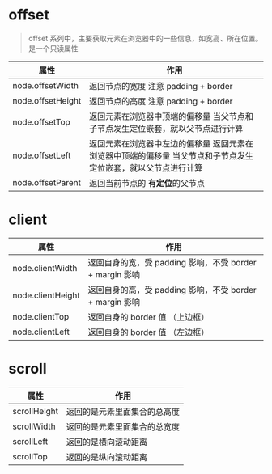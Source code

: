# offset

> offset 系列中，主要获取元素在浏览器中的一些信息，如宽高、所在位置。是一个只读属性

| 属性              | 作用                                                                                                           |
| ----------------- | -------------------------------------------------------------------------------------------------------------- |
| node.offsetWidth  | 返回节点的宽度 注意 padding + border                                                                           |
| node.offsetHeight | 返回节点的高度 注意 padding + border                                                                           |
| node.offsetTop    | 返回元素在浏览器中顶端的偏移量 当父节点和子节点发生定位嵌套，就以父节点进行计算                                |
| node.offsetLeft   | 返回元素在浏览器中左边的偏移量 返回元素在浏览器中顶端的偏移量 当父节点和子节点发生定位嵌套，就以父节点进行计算 |
| node.offsetParent | 返回当前节点的 **有定位**的父节点                                                                              |

# client

| 属性              | 作用                                                     |
| ----------------- | -------------------------------------------------------- |
| node.clientWidth  | 返回自身的宽，受 padding 影响，不受 border + margin 影响 |
| node.clientHeight | 返回自身的高，受 padding 影响，不受 border + margin 影响 |
| node.clientTop    | 返回自身的 border 值 （上边框）                          |
| node.clientLeft   | 返回自身的 border 值 （左边框）                          |

# scroll

| 属性         | 作用                         |
| ------------ | ---------------------------- |
| scrollHeight | 返回的是元素里面集合的总高度 |
| scrollWidth  | 返回的是元素里面集合的总宽度 |
| scrollLeft   | 返回的是横向滚动距离         |
| scrollTop    | 返回的是纵向滚动距离         |

